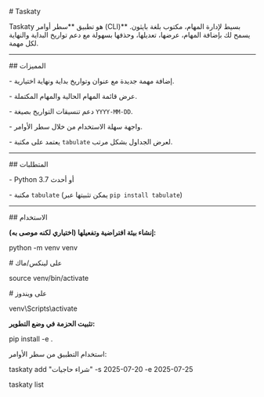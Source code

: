 \# Taskaty



Taskaty هو تطبيق \*\*سطر أوامر (CLI)\*\* بسيط لإدارة المهام، مكتوب بلغة بايثون. يسمح لك بإضافة المهام، عرضها، تعديلها، وحذفها بسهولة مع دعم تواريخ البداية والنهاية لكل مهمة.



---



\## المميزات



\- إضافة مهمة جديدة مع عنوان وتواريخ بداية ونهاية اختيارية.

\- عرض قائمة المهام الحالية والمهام المكتملة.

\- دعم تنسيقات التواريخ بصيغة `YYYY-MM-DD`.

\- واجهة سهلة الاستخدام من خلال سطر الأوامر.

\- يعتمد على مكتبة `tabulate` لعرض الجداول بشكل مرتب.



---



\## المتطلبات



\- Python 3.7 أو أحدث

\- مكتبة `tabulate` (يمكن تثبيتها عبر `pip install tabulate`)



---



\## الاستخدام



**إنشاء بيئة افتراضية وتفعيلها (اختياري لكنه موصى به):**



python -m venv venv

\# على لينكس/ماك

source venv/bin/activate

\# على ويندوز

venv\\Scripts\\activate



**تثبيت الحزمة في وضع التطوير:**



pip install -e .



استخدام التطبيق من سطر الأوامر:



taskaty add "شراء حاجيات" -s 2025-07-20 -e 2025-07-25

taskaty list

